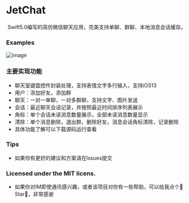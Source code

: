 # JetChat
 Swift5.0编写的简仿微信聊天应用，完美支持单聊、群聊、本地消息会话缓存。

 ### Examples
![image](https://github.com/tanagile/JetChat/blob/master//ScreenShot/JetChat.gif)

### 主要实现功能
* 聊天室键盘控件封装处理，支持表情文字多行输入，支持iOS13
* 用户：添加好友，添加群
* 聊天：一对一单聊，一对多群聊，支持文字、图片发送
* 会话：最近聊天会话记录，并按照最近时间排序列表展示
* 角标：单个会话未读消息数量展示，全部未读消息数量显示
* 清除：单个消息删除，退出群，删除好友，消息会话角标清除，记录删除
* 具体功能了解可以下载源码运行查看

### Tips
* 如果你有更好的建议和方案请在lssues提交

### Licensed under the MIT licens.
* 如果你对IM即使通讯感兴趣，或者该项目对你有一些帮助，可以给我点个🌟Star🌟，非常感谢<br>

